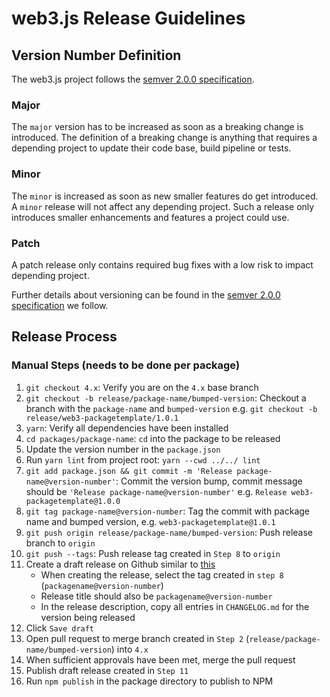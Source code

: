 # web3.js Release Guidelines

## Version Number Definition

The web3.js project follows the [semver 2.0.0 specification](https://semver.org/).

### Major

The `major` version has to be increased as soon as a breaking change is introduced. The definition of a breaking change is anything that requires a depending project to update their code base, build pipeline or tests.

### Minor

The `minor` is increased as soon as new smaller features do get introduced. A `minor` release will not affect any depending project. Such a release only introduces smaller enhancements and features a project could use.

### Patch

A patch release only contains required bug fixes with a low risk to impact depending project.

Further details about versioning can be found in the [semver 2.0.0 specification](https://semver.org/) we follow.

## Release Process

### Manual Steps (needs to be done per package)

1. `git checkout 4.x`: Verify you are on the `4.x` base branch
2. `git checkout -b release/package-name/bumped-version`: Checkout a branch with the `package-name` and `bumped-version` e.g. `git checkout -b release/web3-packagetemplate/1.0.1`
3. `yarn`: Verify all dependencies have been installed
4. `cd packages/package-name`: `cd` into the package to be released
5. Update the version number in the `package.json`
6. Run `yarn lint` from project root: `yarn --cwd ../../ lint`
7. `git add package.json && git commit -m 'Release package-name@version-number'`: Commit the version bump, commit message should be `'Release package-name@version-number'` e.g. `Release web3-packagetemplate@1.0.0`
8. `git tag package-name@version-number`: Tag the commit with package name and bumped version, e.g. `web3-packagetemplate@1.0.1`
9. `git push origin release/package-name/bumped-version`: Push release branch to `origin`
10. `git push --tags`: Push release tag created in `Step 8` to `origin`
11. Create a draft release on Github similar to [this](https://github.com/ChainSafe/web3.js/releases/tag/web3-providers-base%401.0.0-alpha.1)
    - When creating the release, select the tag created in `step 8` (`packagename@version-number`)
    - Release title should also be `packagename@version-number`
    - In the release description, copy all entries in `CHANGELOG.md` for the version being released
12. Click `Save draft`
13. Open pull request to merge branch created in `Step 2` (`release/package-name/bumped-version`) into `4.x`
14. When sufficient approvals have been met, merge the pull request
15. Publish draft release created in `Step 11`
16. Run `npm publish` in the package directory to publish to NPM

